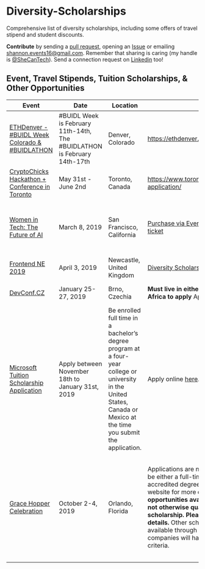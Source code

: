 # Diversity-Scholarships
Comprehensive list of diversity scholarships, including some offers of travel stipend and student discounts.

**Contribute** by sending a [pull request](https://github.com/ShannonCanTech/Diversity-Scholarships/pulls), opening an [Issue](https://github.com/ShannonCanTech/Diversity-Scholarships/issues) or emailing [shannon.events16@gmail.com](mailto:shannon.events16@gmail.com). Remember that sharing is caring (my handle is [@SheCanTech](twitter.com/SheCanTech)). Send a connection request on [Linkedin](linkedin.com/in/shecantech) too!

## Event, Travel Stipends, Tuition Scholarships, & Other Opportunities
| Event | Date | Location | Apply | Offerings | Deadline |
| --- | --- | --- | --- | --- | --- |
| [ETHDenver  - #BUIDL Week Colorado & #BUIDLATHON](https://www.ethdenver.com/) | #BUIDL Week is February 11th-14th, The #BUIDLATHON is February 14th-17th | Denver, Colorado | https://ethdenver.taigamarket.io/apply | Travel Stipend (Eliigible upon acceptance); free child care offered | Deadline: January 31st | 
| [CryptoChicks Hackathon + Conference in Toronto](https://www.toronto.cryptochicks.ca/) | May 31st - June 2nd | Toronto, Canada | https://www.toronto.cryptochicks.ca/hacker-application/ | [Call for speakers](https://www.toronto.cryptochicks.ca/speaker-opportunities/) | Deadliine: May 15, 2019 |
| [Women in Tech: The Future of AI](https://www.eventbrite.com/e/women-in-tech-the-future-of-ai-tickets-48222303207?aff=ebdssbdestsearch) | March 8, 2019 | San Francisco, California | [Purchase via Eventbrite for $25 student ticket](https://www.eventbrite.com/e/women-in-tech-the-future-of-ai-tickets-48222303207?aff=ebdssbdestsearch) | | No deadline. Buy ticket before the event becomes sold out. |
| [Frontend NE 2019](https://2019.frontendne.co.uk/) | April 3, 2019 | Newcastle, United Kingdom | [Diversity Scholarship](https://2019.frontendne.co.uk/diversity-scholarship.html) | | Deadline: February 28, 2019 |
| [DevConf.CZ](https://devconf.info/cz/) | January 25-27, 2019 | Brno, Czechia | **Must live in either Europe, Middle East, or Africa to apply** Apply [here](https://docs.google.com/forms/d/e/1FAIpQLSf1S_yffxdiD5BULJvTd-5FRP_Mu2Lw7196MYNy-spAvbMoSA/viewform). | | Deadline: January 11, 2019 |
| [Microsoft Tuition Scholarship Application](https://careers.microsoft.com/us/en/usscholarshipprogram?utm_source=Diversify+Tech&utm_campaign=6581ca1127-Diversify+Tech+Weekly+%233_COPY_01&utm_medium=email&utm_term=0_00b3f69566-6581ca1127-1256145717&fbclid=IwAR2WNHn5Y9nTsatkaWy7Ef3zaBxCIuYZi2DCAgp0wo2qnXtsDldHyKFgEhY) | Apply between November 18th to January 31st, 2019 | Be enrolled full time in a bachelor’s degree program at a four-year college or university in the United States, Canada or Mexico at the time you submit the application. | Apply online [here](https://microsoft.recsolu.com/external/requisitions/28_5r8UnqXBHK1Cf_pNfcw). | | Deadline: January 31, 2019 |
| [Grace Hopper Celebration](https://ghc.anitab.org/calendar/2019-grace-hopper-celebration/) | October 2-4, 2019 | Orlando, Florida | Applications are now open. Apply [here](https://ghc.anitab.org/2019-student-academic/scholarships/). Must be either a full-time student enrolled in an accredited degree program or faculty. See website for more details. **Volunteer opportunities available for those who may not otherwise qualify for this particular scholarship. Please see [website](https://ghc.anitab.org/2019-connect/) for more details.** Other scholarships may become available through tech companies, those companies will have their own acceptance criteria. | Deadline: March 6, 2019 at 5 p.m. ET **Do not delay on submitting an application. Even if you don't think you qualify, it doesn't hurt to apply.** |
